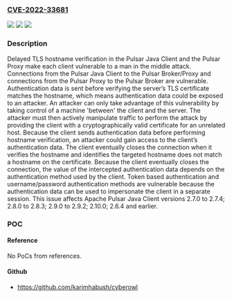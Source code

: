 ### [CVE-2022-33681](https://cve.mitre.org/cgi-bin/cvename.cgi?name=CVE-2022-33681)
![](https://img.shields.io/static/v1?label=Product&message=Apache%20Pulsar&color=blue)
![](https://img.shields.io/static/v1?label=Version&message=n%2Fa&color=blue)
![](https://img.shields.io/static/v1?label=Vulnerability&message=CWE-295%20Improper%20Certificate%20Validation&color=brighgreen)

### Description

Delayed TLS hostname verification in the Pulsar Java Client and the Pulsar Proxy make each client vulnerable to a man in the middle attack. Connections from the Pulsar Java Client to the Pulsar Broker/Proxy and connections from the Pulsar Proxy to the Pulsar Broker are vulnerable. Authentication data is sent before verifying the server’s TLS certificate matches the hostname, which means authentication data could be exposed to an attacker. An attacker can only take advantage of this vulnerability by taking control of a machine 'between' the client and the server. The attacker must then actively manipulate traffic to perform the attack by providing the client with a cryptographically valid certificate for an unrelated host. Because the client sends authentication data before performing hostname verification, an attacker could gain access to the client’s authentication data. The client eventually closes the connection when it verifies the hostname and identifies the targeted hostname does not match a hostname on the certificate. Because the client eventually closes the connection, the value of the intercepted authentication data depends on the authentication method used by the client. Token based authentication and username/password authentication methods are vulnerable because the authentication data can be used to impersonate the client in a separate session. This issue affects Apache Pulsar Java Client versions 2.7.0 to 2.7.4; 2.8.0 to 2.8.3; 2.9.0 to 2.9.2; 2.10.0; 2.6.4 and earlier.

### POC

#### Reference
No PoCs from references.

#### Github
- https://github.com/karimhabush/cyberowl

